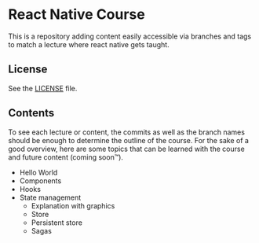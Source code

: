 # React Native Course

This is a repository adding content easily accessible via branches and tags to match a lecture where react native gets taught.

## License

See the [LICENSE](LICENSE.md) file.

## Contents

To see each lecture or content, the commits as well as the branch names should be enough to determine the outline of the course. For the sake of a good overview, here are some topics that can be learned with the course and future content (coming soon™️).

- Hello World
- Components
- Hooks
- State management
  - Explanation with graphics
  - Store
  - Persistent store
  - Sagas
